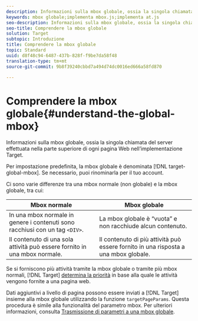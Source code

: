```yaml
---
description: Informazioni sulla mbox globale, ossia la singola chiamata del server effettuata nella parte superiore di ogni pagina Web nell’implementazione Target.
keywords: mbox globale;implementa mbox.js;implementa at.js
seo-description: Informazioni sulla mbox globale, ossia la singola chiamata del server effettuata nella parte superiore di ogni pagina Web nell’implementazione Target.
seo-title: Comprendere la mbox globale
solution: Target
subtopic: Introduzione
title: Comprendere la mbox globale
topic: Standard
uuid: d8f48c94-6487-437b-828f-f9be7da58f48
translation-type: tm+mt
source-git-commit: 9b8f39240cbbd7a494d74dc0016ed666a58fd870

---
```



# Comprendere la mbox globale{#understand-the-global-mbox}

Informazioni sulla mbox globale, ossia la singola chiamata del server effettuata nella parte superiore di ogni pagina Web nell’implementazione Target.

Per impostazione predefinita, la mbox globale è denominata [!DNL target-global-mbox]. Se necessario, puoi rinominarla per il tuo account.

Ci sono varie differenze tra una mbox normale (non globale) e la mbox globale, tra cui:

| Mbox normale | Mbox globale |
|--- |--- |
| In una mbox normale in genere i contenuti sono racchiusi con un tag `<DIV>`. | La mbox globale è “vuota” e non racchiude alcun contenuto. |
| Il contenuto di una sola attività può essere fornito in una mbox normale. | Il contenuto di più attività può essere fornito in una risposta a una mbox globale. |

Se si forniscono più attività tramite la mbox globale o tramite più mbox normali, [!DNL Target] [determina la priorità](../../../../c-activities/priority.md#concept_1780C11FEA57440499F0047DD6900E0F) in base alla quale le attività vengono fornite a una pagina web.

Dati aggiuntivi a livello di pagina possono essere inviati a [!DNL Target] insieme alla mbox globale utilizzando la funzione `targetPageParams`. Questa procedura è simile alla funzionalità del parametro mbox. Per ulteriori informazioni, consulta [Trasmissione di parametri a una mbox globale](../../../../c-implementing-target/c-implementing-target-for-client-side-web/t-mbox-download/c-understanding-global-mbox/pass-parameters-to-global-mbox.md#concept_33362A04146C4E3C8E7089B65F38B5E5).
